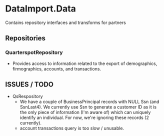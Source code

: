 ﻿# DataImport.Data

Contains repository interfaces and transforms for partners

## Repositories

### QuarterspotRepository
* Provides access to information related to the export of demographics, firmographics, accounts, and transactions.

## ISSUES / TODO
* QsRespository
  * We have a couple of BusinessPrincipal records with NULL Ssn (and SsnLast4). We currently use Ssn to generate a customer ID as it is the only piece
    of information (I'm aware of) which can uniquely identify an individual. For now, we're ignoring these records (2 currently).
  * account transactions query is too slow / unusable.
